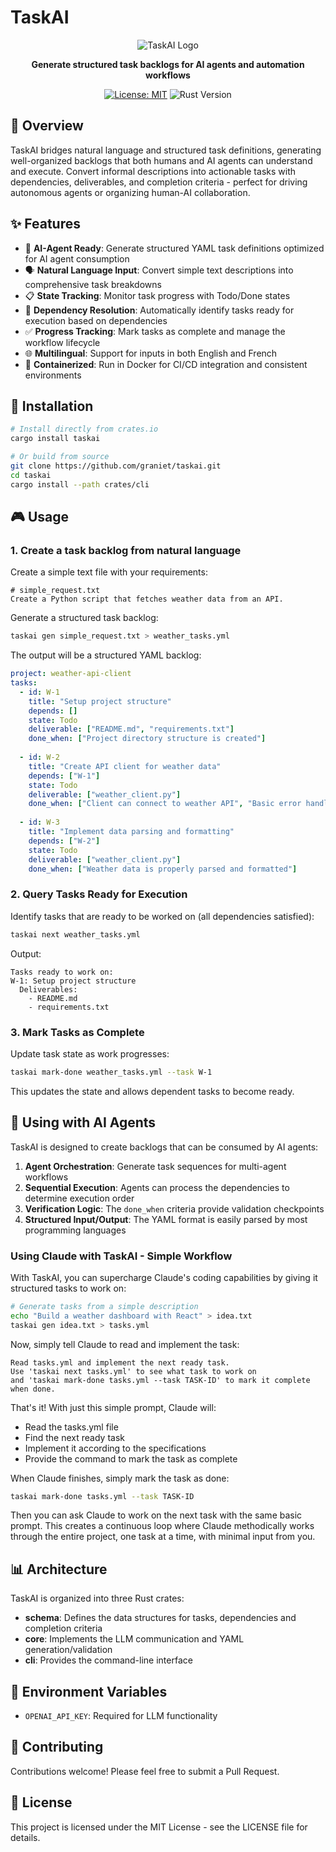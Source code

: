 # TaskAI

<div align="center">

![TaskAI Logo](https://via.placeholder.com/150?text=TaskAI)  

**Generate structured task backlogs for AI agents and automation workflows**

[![License: MIT](https://img.shields.io/badge/License-MIT-blue.svg)](LICENSE)
![Rust Version](https://img.shields.io/badge/rust-1.77%2B-orange.svg)

</div>

## 📖 Overview

TaskAI bridges natural language and structured task definitions, generating well-organized backlogs that both humans and AI agents can understand and execute. Convert informal descriptions into actionable tasks with dependencies, deliverables, and completion criteria - perfect for driving autonomous agents or organizing human-AI collaboration.

## ✨ Features

- 🤖 **AI-Agent Ready**: Generate structured YAML task definitions optimized for AI agent consumption
- 🗣️ **Natural Language Input**: Convert simple text descriptions into comprehensive task breakdowns
- 📋 **State Tracking**: Monitor task progress with Todo/Done states
- 🔄 **Dependency Resolution**: Automatically identify tasks ready for execution based on dependencies
- ✅ **Progress Tracking**: Mark tasks as complete and manage the workflow lifecycle
- 🌐 **Multilingual**: Support for inputs in both English and French
- 🐳 **Containerized**: Run in Docker for CI/CD integration and consistent environments

## 🚀 Installation

```bash
# Install directly from crates.io
cargo install taskai

# Or build from source
git clone https://github.com/graniet/taskai.git
cd taskai
cargo install --path crates/cli
```

## 🎮 Usage

### 1. Create a task backlog from natural language

Create a simple text file with your requirements:

```
# simple_request.txt
Create a Python script that fetches weather data from an API.
```

Generate a structured task backlog:

```bash
taskai gen simple_request.txt > weather_tasks.yml
```

The output will be a structured YAML backlog:

```yaml
project: weather-api-client
tasks:
  - id: W-1
    title: "Setup project structure"
    depends: []
    state: Todo
    deliverable: ["README.md", "requirements.txt"]
    done_when: ["Project directory structure is created"]
  
  - id: W-2
    title: "Create API client for weather data"
    depends: ["W-1"]
    state: Todo
    deliverable: ["weather_client.py"]
    done_when: ["Client can connect to weather API", "Basic error handling implemented"]
  
  - id: W-3
    title: "Implement data parsing and formatting"
    depends: ["W-2"]
    state: Todo
    deliverable: ["weather_client.py"]
    done_when: ["Weather data is properly parsed and formatted"]
```

### 2. Query Tasks Ready for Execution

Identify tasks that are ready to be worked on (all dependencies satisfied):

```bash
taskai next weather_tasks.yml
```

Output:
```
Tasks ready to work on:
W-1: Setup project structure
  Deliverables:
    - README.md
    - requirements.txt
```

### 3. Mark Tasks as Complete

Update task state as work progresses:

```bash
taskai mark-done weather_tasks.yml --task W-1
```

This updates the state and allows dependent tasks to become ready.

## 🔧 Using with AI Agents

TaskAI is designed to create backlogs that can be consumed by AI agents:

1. **Agent Orchestration**: Generate task sequences for multi-agent workflows
2. **Sequential Execution**: Agents can process the dependencies to determine execution order
3. **Verification Logic**: The `done_when` criteria provide validation checkpoints
4. **Structured Input/Output**: The YAML format is easily parsed by most programming languages

### Using Claude with TaskAI - Simple Workflow

With TaskAI, you can supercharge Claude's coding capabilities by giving it structured tasks to work on:

```bash
# Generate tasks from a simple description
echo "Build a weather dashboard with React" > idea.txt
taskai gen idea.txt > tasks.yml
```

Now, simply tell Claude to read and implement the task:

```
Read tasks.yml and implement the next ready task. 
Use 'taskai next tasks.yml' to see what task to work on 
and 'taskai mark-done tasks.yml --task TASK-ID' to mark it complete when done.
```

That's it! With just this simple prompt, Claude will:
- Read the tasks.yml file
- Find the next ready task 
- Implement it according to the specifications
- Provide the command to mark the task as complete

When Claude finishes, simply mark the task as done:

```bash
taskai mark-done tasks.yml --task TASK-ID
```

Then you can ask Claude to work on the next task with the same basic prompt. This creates a continuous loop where Claude methodically works through the entire project, one task at a time, with minimal input from you.


## 📊 Architecture

TaskAI is organized into three Rust crates:

- **schema**: Defines the data structures for tasks, dependencies and completion criteria
- **core**: Implements the LLM communication and YAML generation/validation
- **cli**: Provides the command-line interface

## 🧪 Environment Variables

- `OPENAI_API_KEY`: Required for LLM functionality

## 🤝 Contributing

Contributions welcome! Please feel free to submit a Pull Request.

## 📜 License

This project is licensed under the MIT License - see the LICENSE file for details.